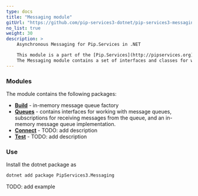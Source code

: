 ```yaml
---
type: docs
title: "Messaging module"
gitUrl: "https://github.com/pip-services3-dotnet/pip-services3-messaging-dotnet"
no_list: true
weight: 30
description: > 
    Asynchronous Messaging for Pip.Services in .NET 

    This module is a part of the [Pip.Services](http://pipservices.org) polyglot microservices toolkit.
    The Messaging module contains a set of interfaces and classes for working with message queues, as well as an in-memory message queue implementation. 
---
```


### Modules

The module contains the following packages:

- [**Build**](build) - in-memory message queue factory
- [**Queues**](queues) - contains interfaces for working with message queues, subscriptions for receiving messages from the queue, and an in-memory message queue implementation.
- [**Connect**](connect) - TODO: add description
- [**Test**](test) - TODO: add description

### Use

Install the dotnet package as
```bash
dotnet add package PipServices3.Messaging
```

TODO: add example
